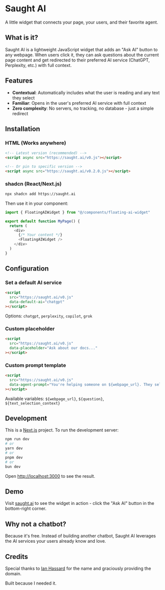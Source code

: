 # Saught AI

A little widget that connects your page, your users, and their favorite agent.

## What is it?

Saught AI is a lightweight JavaScript widget that adds an "Ask AI" button to any webpage. When users click it, they can ask questions about the current page content and get redirected to their preferred AI service (ChatGPT, Perplexity, etc.) with full context.

## Features

- **Contextual**: Automatically includes what the user is reading and any text they select
- **Familiar**: Opens in the user's preferred AI service with full context  
- **Zero complexity**: No servers, no tracking, no database - just a simple redirect

## Installation

### HTML (Works anywhere)

```html
<!-- Latest version (recommended) -->
<script async src="https://saught.ai/v0.js"></script>

<!-- Or pin to specific version -->
<script async src="https://saught.ai/v0.2.0.js"></script>
```

### shadcn (React/Next.js)

```bash
npx shadcn add https://saught.ai
```

Then use it in your component:

```javascript
import { FloatingAIWidget } from "@/components/floating-ai-widget"

export default function MyPage() {
  return (
    <div>
      {/* Your content */}
      <FloatingAIWidget />
    </div>
  )
}
```

## Configuration

### Set a default AI service

```html
<script 
  src="https://saught.ai/v0.js"
  data-default-ai="chatgpt"
></script>
```

Options: `chatgpt`, `perplexity`, `copilot`, `grok`

### Custom placeholder

```html
<script 
  src="https://saught.ai/v0.js"
  data-placeholder="Ask about our docs..."
></script>
```

### Custom prompt template

```html
<script 
  src="https://saught.ai/v0.js"
  data-agent-prompt="You're helping someone on ${webpage_url}. They selected: ${text_selection_context}. Question: ${question}"
></script>
```

Available variables: `${webpage_url}`, `${question}`, `${text_selection_context}`

## Development

This is a [Next.js](https://nextjs.org) project. To run the development server:

```bash
npm run dev
# or
yarn dev
# or
pnpm dev
# or
bun dev
```

Open [http://localhost:3000](http://localhost:3000) to see the result.

## Demo

Visit [saught.ai](https://saught.ai) to see the widget in action - click the "Ask AI" button in the bottom-right corner.

## Why not a chatbot?

Because it's free. Instead of building another chatbot, Saught AI leverages the AI services your users already know and love.

## Credits

Special thanks to [Ian Hassard](https://ca.linkedin.com/in/ianhassard) for the name and graciously providing the domain.

Built because I needed it.
